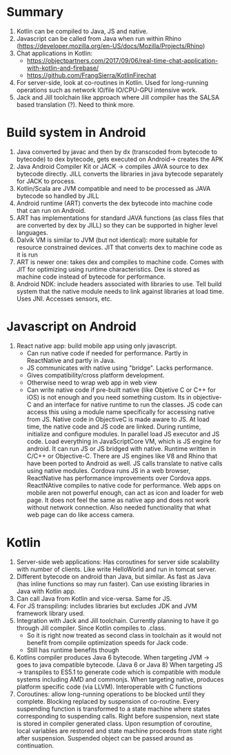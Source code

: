 # Summary 
1) Kotlin can be compiled to Java, JS and native.
2) Javascript can be called from Java when run within Rhino (https://developer.mozilla.org/en-US/docs/Mozilla/Projects/Rhino)
3) Chat applications in Kotlin: 
   - https://objectpartners.com/2017/09/06/real-time-chat-application-with-kotlin-and-firebase/
   - https://github.com/FrangSierra/KotlinFirechat
3) For server-side, look at co-routines in Kotlin. Used for long-running operations such as network IO/file IO/CPU-GPU intensive work. 
4) Jack and Jill toolchain like approach where Jill compiler has the SALSA based translation (?). Need to think more. 

# Build system in Android
1) Java converted by javac and then by dx (transcoded from bytecode to bytecode) to dex bytecode, gets executed on Android-> creates the APK
2) Java Android Compiler Kit or JACK -> compiles JAVA source to dex bytecode directly. JILL converts the libraries in java bytecode separately for JACK to process.
3) Kotlin/Scala are JVM compatible and need to be processed as JAVA bytecode so handled by JILL
4) Android runtime (ART) converts the dex bytecode into machine code that can run on Android. 
5) ART has implementations for standard JAVA functions (as class files that are converted by dex by JILL) so they can be supported in higher level languages.
6) Dalvik VM is similar to JVM (but not identical): more suitable for resource constrained devices. JIT that converts dex to machine code as it is run
7) ART is newer one: takes dex and compiles to machine code. Comes with JIT for optimizing using runtime characteristics. Dex is stored as machine code instead of bytecode for performance.
8) Android NDK: include headers associated with libraries to use. Tell build system that the native module needs to link against libraries at load time. Uses JNI. Accesses sensors, etc.

# Javascript on Android
1) React native app: build mobile app using only javascript.
   - Can run native code if needed for performance. Partly in ReactNative and partly in Java.
   - JS communicates with native using "bridge". Lacks performance. 
   - Gives compatibility/cross platform development.
   - Otherwise need to wrap web app in web view
   - Can write native code if pre-built native (like Objetive C or C++ for iOS) is not enough and you need something custom. Its in objective-C and an interface for native runtime to run the classes.
     JS code can access this using a module name specifically for accessing native from JS. 
     Native code in ObjectiveC is made aware to JS. 
     At load time, the native code and JS code are linked. 
     During runtime, initialize and configure modules. In parallel load JS executor and JS code. 
     Load everything in JavaScriptCore VM, which is JS engine for android. It can run JS or JS bridged with native. Runtime written in C/C++ or Objective-C. There are JS engines like V8 and Rhino that have been ported to Android as well. JS calls translate to native calls using native modules.
     Cordova runs JS in a web browser, ReactNative has performance improvements over Cordova apps.
     ReactNAtive compiles to native code for performance. 
     Web apps on mobile aren not powerful enough, can act as icon and loader for web page. It does not feel the same as native app and does not work without network connection. Also needed functionality that what web page can do like access camera.
      
# Kotlin
1) Server-side web applications: Has coroutines for server side scalability with number of clients. 
   Like write HelloWorld and run in tomcat server.
2) Different bytecode on android than Java, but similar. As fast as Java (has inline functions so may run faster). Can use existing libraries in Java with Kotlin app.
3) Can call Java from Kotlin and vice-versa. Same for JS.
4) For JS transpiling: includes libraries but excludes JDK and JVM framework library used.
5) Integration with Jack and Jill toolchain. Currently planning to have it go through Jill compiler. Since Kotlin compiles to .class. 
   - So it is right now treated as second class in toolchain as it would not benefit from compile optimization speeds for Jack code. 
   - Still has runtime benefits though  
6) Kotlins compiler produces Java 6 bytecode. 
   When targeting JVM -> goes to java compatible bytecode. (Java 6 or Java 8)
   When targeting JS -> transpiles to ES5.1 to generate code which is compatible with module systems including AMD and commonjs. 
   When targeting native, produces platform specific code (via LLVM). Interoperable with C functions	
7) Coroutines: allow long-running operations to be blocked until they complete. Blocking replaced by suspension of co-routine. 
   Every suspending function is transformed to a state machine where states corresponding to suspending calls. Right before suspension, next state is stored in compiler generated class. Upon resumption of coroutine, local variables are restored and state machine proceeds from state right after suspension.
   Suspended object can be passed around as continuation.
